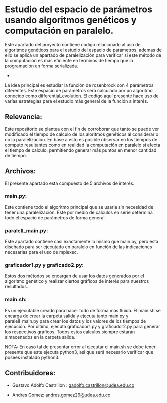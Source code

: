 # Estudio del espacio de parámetros usando algoritmos genéticos y computación en paralelo. 

Este apartado del proyecto contiene código relacionado al uso de algoritmos genéticos para el estudio del espacio de parámetros, ademas de ello se aplica un apartado de paralelización para verificar si este método de la computación es más eficiente en terminos de tiempo que la programación en forma serializada.

- 
 
	
La idea principal es estudiar la función de rosenbrock con 4 parámetros diferentes. Este espacio de parámetros será calculado por un algoritmo conocido como differential_evolution. El codigo aquí presente hace uso de varías estrategias para el estudio más general de la función a interés. 

## Relevancia: 

Este repositorio se plantea con el fin de corroborar que tanto se puede ver modificado el tiempo de calculo de los aloritmos genéticos al considerar o no la paralelización. En base a esto es posible observar en los tiempos de computo resultantes como en realidad la computación en paralelo si afecta el tiempo de calculo, permitiendo generar más puntos en menor cantidad de tiempo.

## Archivos: 
El presente apartado está compuesto de 5 archivos de interés. 

### main.py: 
Este contiene todo el algoritmo principal que se usaria sin necesidad de tener una paralelización. Este por medio de calculos en serie determina todo el espacio de parámetros de forma general. 

### paralell_main.py: 
Este apartado contiene casi exactamente lo mismo que main.py, pero esta diseñado para ser ejecutado en paralelo en función de las indicaciones necesarias para el uso de mpiexec.


### graficador1.py y graficado2.py: 
Estos dos métodos se encargan de usar los datos generados por el algoritmo genético y realizar ciertos gráficos de interés para nuestros resultados.

### main.sh:
Es un ejecutable creado para hacer todo de forma más fluida. El main.sh se encarga de crear la carpeta salida y ejecuta tanto main.py y paralell_main.py para crear los datos y los valores de los tiempos de ejecución. Por último, ejecuta graficador1.py y graficador2.py para generar los respectivos gráficos. Todos estos calculos siempre estarán almacenados en la carpeta salida. 

NOTA: En caso tal de presentar error al ejecutar el main.sh se debe tener presente que este ejecuta python3, asi que será necesario verificar que posees instalado python3. 

## Contribuidores: 

- Gustavo Adolfo Castrillon : gadolfo.castrillon@udea.edu.co

- Andres Gomez: andres.gomez29@udea.edu.co